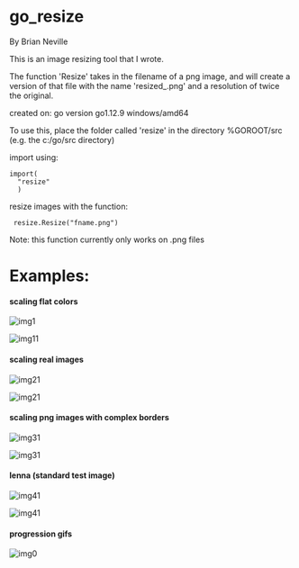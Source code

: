 # go_resize
  By Brian Neville
  
  This is an image resizing tool that I wrote.
  
  The function 'Resize' takes in the filename of a png image, and will create a version of 
  that file with the name 'resized_<filename>.png' and a resolution of twice the original.
  
  created on: go version go1.12.9 windows/amd64
  
  To use this, place the folder called 'resize' in the directory %GOROOT/src
  (e.g. the c:/go/src directory)
  
  import using:
  ```
  import(
    "resize"
    )
  ```
  
 resize images with the function:
 ```
  resize.Resize("fname.png")
 ```
 Note: this function currently only works on .png files
 
 <h1> Examples: </h1>
 

<h4>scaling flat colors</h4>

![img1](https://github.com/tropical-BN/go_resize/blob/master/sample_inputs_outputs/test_resizing.png)

![img11](https://github.com/tropical-BN/go_resize/blob/master/sample_inputs_outputs/resized_test_resizing.png)
 
 
<h4>scaling real images</h4>

![img21](https://github.com/tropical-BN/go_resize/blob/master/sample_inputs_outputs/reylo.png)


![img21](https://github.com/tropical-BN/go_resize/blob/master/sample_inputs_outputs/resized_reylo.png)

  
<h4>scaling png images with complex borders</h4>

![img31](https://github.com/tropical-BN/go_resize/blob/master/sample_inputs_outputs/flowers.png)


![img31](https://github.com/tropical-BN/go_resize/blob/master/sample_inputs_outputs/resized_flowers.png)
 
<h4>lenna (standard test image)</h4>
 
![img41](https://github.com/tropical-BN/go_resize/blob/master/sample_inputs_outputs/lenna/lenna.png)
 
![img41](https://github.com/tropical-BN/go_resize/blob/master/sample_inputs_outputs/lenna/resized_lenna.png)
 
 
<h4>progression gifs</h4>
  
![img0](https://github.com/tropical-BN/go_resize/blob/master/sample_inputs_outputs/lenna/partial.gif)
